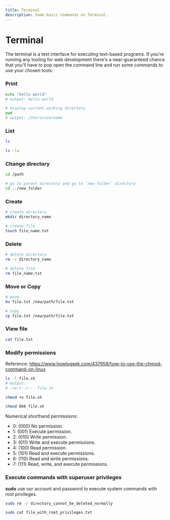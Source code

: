 ```yaml
---
title: Terminal
description: Some basic commands on Terminal.
---
```


# Terminal

The terminal is a text interface for executing text-based programs. If you're running any tooling for web development there's a near-guaranteed chance that you'll have to pop open the command line and run some commands to use your chosen tools.

### Print

```bash
echo "hello world"
# output: hello world

# display current working directory
pwd
# output: /Users/username
```

### List

```bash
ls

ls -la
```

### Change directory

```bash
cd /path

# go to parent directory and go to `new_folder` directory
cd ../new_folder
```

### Create

```bash
# create directory
mkdir directory_name

# create file
touch file_name.txt
```

### Delete

```bash
# delete directory
rm -r directory_name

# delete file
rm file_name.txt
```

### Move or Copy

```bash
# move
mv file.txt /new/path/file.txt

# copy
cp file.txt /new/path/file.txt
```

### View file

```bash
cat file.txt
```

### Modify permissions

Reference: https://www.howtogeek.com/437958/how-to-use-the-chmod-command-on-linux

```bash
ls -l file.sh
# Output:
# -rw-r--r--  file.sh

chmod +x file.sh

chmod 666 file.sh
```

Numerical shorthand permissions:

- 0: (000) No permission.
- 1: (001) Execute permission.
- 2: (010) Write permission.
- 3: (011) Write and execute permissions.
- 4: (100) Read permission.
- 5: (101) Read and execute permissions.
- 6: (110) Read and write permissions.
- 7: (111) Read, write, and execute permissions.

### Execute commands with superuser privileges

**sudo** use our account and password to execute system commands with root privileges.

```bash
sudo rm -r directory_cannot_be_deleted_normally

sudo cat file_with_root_privileges.txt
```
